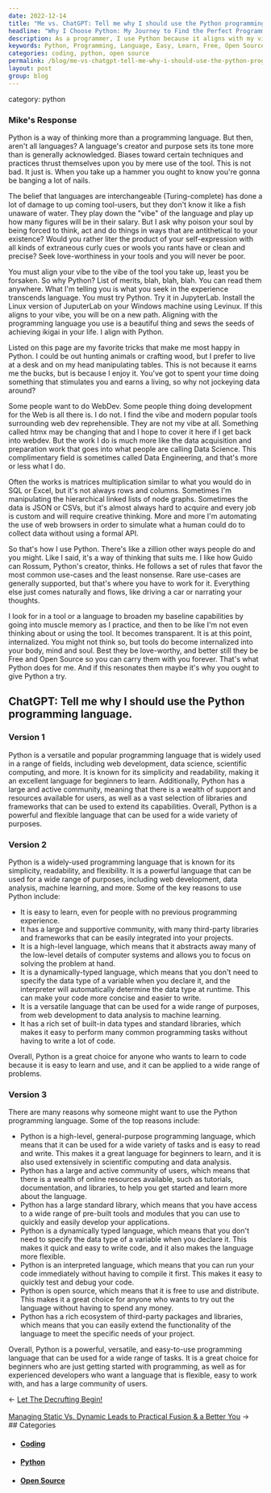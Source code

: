 ```yaml
---
date: 2022-12-14
title: "Me vs. ChatGPT: Tell me why I should use the Python programming language."
headline: "Why I Choose Python: My Journey to Find the Perfect Programming Language"
description: As a programmer, I use Python because it aligns with my vibe and allows me to express myself. It is easy to learn, free and open source, and has a large and supportive community. It is also a high-level language, dynamically-typed, and versatile, with a rich set of built-in data types and standard libraries. I'm confident that Python is the perfect language for me to use and grow with.
keywords: Python, Programming, Language, Easy, Learn, Free, Open Source, High-Level, Dynamically-Typed, Versatile, Built-in Data Types, Standard Libraries, Simplicity, Readability, Flexibility, Vibrant Community, Users, Apply
categories: coding, python, open source
permalink: /blog/me-vs-chatgpt-tell-me-why-i-should-use-the-python-programming-language/
layout: post
group: blog
---
```


category: python

### Mike's Response

Python is a way of thinking more than a programming language. But then, aren't
all languages? A language's creator and purpose sets its tone more than is
generally acknowledged. Biases toward certain techniques and practices thrust
themselves upon you by mere use of the tool. This is not bad. It just is. When
you take up a hammer you ought to know you're gonna be banging a lot of nails.

The belief that languages are interchangeable (Turing-complete) has done a lot
of damage to up coming tool-users, but they don't know it like a fish unaware
of water. They play down the "vibe" of the language and play up how many
figures will be in their salary. But I ask why poison your soul by being forced
to think, act and do things in ways that are antithetical to your existence?
Would you rather liter the product of your self-expression with all kinds of
extraneous curly cues or wools you rants have or clean and precise? Seek
love-worthiness in your tools and you will never be poor.

You must align your vibe to the vibe of the tool you take up, least you be
forsaken. So why Python? List of merits, blah, blah, blah. You can read them
anywhere. What I'm telling you is what you seek in the experience transcends
language. You must try Python. Try it in JupyterLab. Install the Linux version
of JuputerLab on your Windows machine using Levinux. If this aligns to your
vibe, you will be on a new path. Aligning with the programming language you use
is a beautiful thing and sews the seeds of achieving ikigai in your life. I
align with Python.

Listed on this page are my favorite tricks that make me most happy in Python. I
could be out hunting animals or crafting wood, but I prefer to live at a desk
and on my head manipulating tables. This is not because it earns me the bucks,
but is because I enjoy it. You've got to spent your time doing something that
stimulates you and earns a living, so why not jockeying data around?

Some people want to do WebDev. Some people thing doing development for the Web
is all there is. I do not. I find the vibe and modern popular tools surrounding
web dev reprehensible. They are not my vibe at all. Something called htmx may
be changing that and I hope to cover it here if I get back into webdev. But the
work I do is much more like the data acquisition and preparation work that goes
into what people are calling Data Science. This complimentary field is
sometimes called Data Engineering, and that's more or less what I do.

Often the works is matrices multiplication similar to what you would do in SQL
or Excel, but it's not always rows and columns. Sometimes I'm manipulating the
hierarchical linked lists of node graphs. Sometimes the data is JSON or CSVs,
but it's almost always hard to acquire and every job is custom and will require
creative thinking. More and more I'm automating the use of web browsers in
order to simulate what a human could do to collect data without using a formal
API.

So that's how I use Python. There's like a zillion other ways people do and you
might. Like I said, it's a way of thinking that suits me. I like how Guido can
Rossum, Python's creator, thinks. He follows a set of rules that favor the most
common use-cases and the least nonsense. Rare use-cases are generally
supported, but that's where you have to work for it. Everything else just comes
naturally and flows, like driving a car or narrating your thoughts.

I look for in a tool or a language to broaden my baseline capabilities by going
into muscle memory as I practice, and then to be like I'm not even thinking
about or using the tool. It becomes transparent. It is at this point,
internalized. You might not think so, but tools do become internalized into
your body, mind and soul. Best they be love-worthy, and better still they be
Free and Open Source so you can carry them with you forever. That's what Python
does for me. And if this resonates then maybe it's why you ought to give Python
a try.

## ChatGPT: Tell me why I should use the Python programming language.

### Version 1

Python is a versatile and popular programming language that is widely used in a
range of fields, including web development, data science, scientific computing,
and more. It is known for its simplicity and readability, making it an
excellent language for beginners to learn. Additionally, Python has a large and
active community, meaning that there is a wealth of support and resources
available for users, as well as a vast selection of libraries and frameworks
that can be used to extend its capabilities. Overall, Python is a powerful and
flexible language that can be used for a wide variety of purposes.

### Version 2

Python is a widely-used programming language that is known for its simplicity,
readability, and flexibility. It is a powerful language that can be used for a
wide range of purposes, including web development, data analysis, machine
learning, and more. Some of the key reasons to use Python include:

- It is easy to learn, even for people with no previous programming experience.
- It has a large and supportive community, with many third-party libraries and frameworks that can be easily integrated into your projects.
- It is a high-level language, which means that it abstracts away many of the low-level details of computer systems and allows you to focus on solving the problem at hand.
- It is a dynamically-typed language, which means that you don't need to specify the data type of a variable when you declare it, and the interpreter will automatically determine the data type at runtime. This can make your code more concise and easier to write.
- It is a versatile language that can be used for a wide range of purposes, from web development to data analysis to machine learning.
- It has a rich set of built-in data types and standard libraries, which makes it easy to perform many common programming tasks without having to write a lot of code.

Overall, Python is a great choice for anyone who wants to learn to code because
it is easy to learn and use, and it can be applied to a wide range of problems.

### Version 3

There are many reasons why someone might want to use the Python programming
language. Some of the top reasons include:

- Python is a high-level, general-purpose programming language, which means that it can be used for a wide variety of tasks and is easy to read and write. This makes it a great language for beginners to learn, and it is also used extensively in scientific computing and data analysis.
- Python has a large and active community of users, which means that there is a wealth of online resources available, such as tutorials, documentation, and libraries, to help you get started and learn more about the language.
- Python has a large standard library, which means that you have access to a wide range of pre-built tools and modules that you can use to quickly and easily develop your applications.
- Python is a dynamically typed language, which means that you don't need to specify the data type of a variable when you declare it. This makes it quick and easy to write code, and it also makes the language more flexible.
- Python is an interpreted language, which means that you can run your code immediately without having to compile it first. This makes it easy to quickly test and debug your code.
- Python is open source, which means that it is free to use and distribute. This makes it a great choice for anyone who wants to try out the language without having to spend any money.
- Python has a rich ecosystem of third-party packages and libraries, which means that you can easily extend the functionality of the language to meet the specific needs of your project.

Overall, Python is a powerful, versatile, and easy-to-use programming language
that can be used for a wide range of tasks. It is a great choice for beginners
who are just getting started with programming, as well as for experienced
developers who want a language that is flexible, easy to work with, and has a
large community of users.


<div class="arrow-links"><div class="post-nav-prev"><span class="arrow">&larr;&nbsp;</span><a href="/blog/let-the-decrufting-begin/">Let The Decrufting Begin!</a></div> &nbsp; <div class="post-nav-next"><a href="/blog/managing-static-vs-dynamic-leads-to-practical-fusion-a-better-you/">Managing Static Vs. Dynamic Leads to Practical Fusion & a Better You</a><span class="arrow">&nbsp;&rarr;</span></div></div>
## Categories

<ul>
<li><h4><a href='/coding/'>Coding</a></h4></li>
<li><h4><a href='/python/'>Python</a></h4></li>
<li><h4><a href='/open-source/'>Open Source</a></h4></li></ul>
